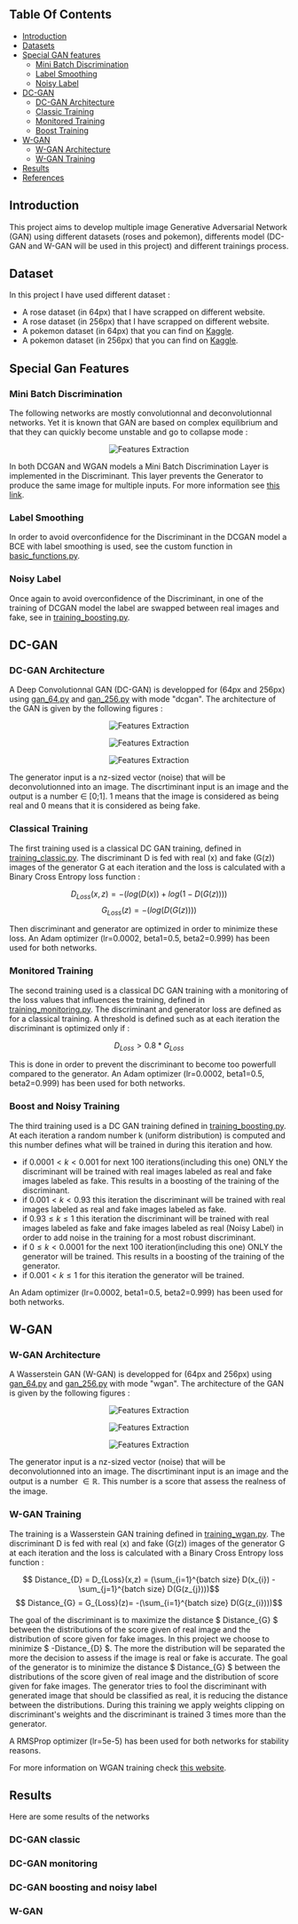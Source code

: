 ## Table Of Contents
* [Introduction](#introduction)
* [Datasets](#datasets)
* [Special GAN features](#special-gan-features)
  * [Mini Batch Discrimination](#mini-batch-discrimination)
  * [Label Smoothing](#label-smoothing)
  * [Noisy Label](#noisy-label)
* [DC-GAN](#dc-gan)
  * [DC-GAN Architecture](#dc-gan-architecture)
  * [Classic Training](#classic-training)
  * [Monitored Training](#monitored-training)
  * [Boost Training](#boost-training)
* [W-GAN](#w-gan)
  * [W-GAN Architecture](#w-gan-architecture)
  * [W-GAN Training](#w-gan-training)
* [Results](#results)
* [References](#references)

## Introduction

This project aims to develop multiple image Generative Adversarial Network (GAN) using different datasets (roses and pokemon), differents model (DC-GAN and W-GAN will be used in this project) and different trainings process. 

## Dataset

In this project I have used different dataset :
* A rose dataset (in 64px) that I have scrapped on different website.
* A rose dataset (in 256px) that I have scrapped on different website.
* A pokemon dataset (in 64px) that you can find on <a href="https://www.kaggle.com/search?q=pokemon">Kaggle</a>.
* A pokemon dataset (in 256px) that you can find on <a href="https://www.kaggle.com/search?q=pokemon">Kaggle</a>.

## Special Gan Features 

###  Mini Batch Discrimination

The following networks are mostly convolutionnal and deconvolutionnal networks. Yet it is known that GAN are based on complex equilibrium and that they can quickly become unstable and go to collapse mode :
<p align="center">
  <img alt="Features Extraction" title="Features Extraction" src="./Media/collapse.PNG" >
</p>
In both DCGAN and WGAN models a Mini Batch Discrimination Layer is implemented in the Discriminant. This layer prevents the Generator to produce the same image for multiple inputs. For more information see <a href="https://towardsdatascience.com/gan-ways-to-improve-gan-performance-acf37f9f59b">this link</a>.

### Label Smoothing

In order to avoid overconfidence for the Discriminant in the DCGAN model a BCE with label smoothing is used, see the custom function in <a href="./Trainings/basic_functions.py">basic_functions.py</a>.

### Noisy Label

Once again to avoid overconfidence of the Discriminant, in one of the training of DCGAN model the label are swapped between real images and fake, see in <a href="./Trainings/training_boosting.py">training_boosting.py</a>.

## DC-GAN 


### DC-GAN Architecture

A Deep Convolutionnal GAN (DC-GAN) is developped for (64px and 256px) using <a href="./Models/gan_64.py">gan_64.py</a> and <a href="./Models/gan_256.py">gan_256.py</a> with mode "dcgan".
The architecture of the GAN is given by the following figures :

<p align="center">
  <img alt="Features Extraction" title="Features Extraction" src="./Media/Generator.PNG" >
</p>
<p align="center">
  <img alt="Features Extraction" title="Features Extraction" src="./Media/Discriminant_DC.PNG" >
</p>
<p align="center">
  <img alt="Features Extraction" title="Features Extraction" src="./Media/DCtraining.PNG" >
</p>

The generator input is a nz-sized vector (noise) that will be deconvolutionned into an image.
The discrtiminant input is an image and the output is a number $\in$ [0;1]. 1 means that the image is considered as being real and 0 means that it is considered as being fake.

### Classical Training

The first training used is a classical DC GAN training, defined in <a href="./Trainings/training_classic.py">training_classic.py</a>. The discriminant D is fed with real (x) and fake (G(z)) images of the generator G at each iteration and the loss is calculated with a Binary Cross Entropy loss function :

$$ D_{Loss}(x,z)= -(log(D(x)) + log(1-D(G(z))))$$
$$ G_{Loss}(z)= -(log(D(G(z))))$$

Then discriminant and generator are optimized in order to minimize these loss.
An Adam optimizer (lr=0.0002, beta1=0.5, beta2=0.999) has been used for both networks.

### Monitored Training
The second training used is a classical DC GAN training with a monitoring of the loss values that influences the training, defined in <a href="./Trainings/training_monitoring.py">training_monitoring.py</a>. The discriminant and generator loss are defined as for a classical training. A threshold is defined such as at each iteration the discriminant is optimized only if :

$$D_{Loss}>0.8*G_{Loss}$$

This is done in order to prevent the discriminant to become too powerfull compared to the generator.
An Adam optimizer (lr=0.0002, beta1=0.5, beta2=0.999) has been used for both networks.

### Boost and Noisy Training
The third training used is a DC GAN training defined in <a href="./Trainings/training_boosting.py">training_boosting.py</a>. At each iteration a random number k (uniform distribution) is computed and this number defines what will be trained in during this iteration and how.

* if $0.0001 \lt k \lt 0.001$ for next 100 iterations(including this one) ONLY the discriminant will be trained with real images labeled as real and fake images labeled as fake. This results in a boosting of the training of the discriminant.
* if $0.001 \lt k \lt 0.93$ this iteration the discriminant will be trained with real images labeled as real and fake images labeled as fake.
* if $0.93 \le k \le 1$ this iteration the discriminant will be trained with real images labeled as fake and fake images labeled as real (Noisy Label) in order to add noise in the training for a most robust discriminant.
* if $0 \le k \lt 0.0001$ for the next 100 iteration(including this one) ONLY the generator will be trained. This results in a boosting of the training of the generator.
* if $0.001 \lt k \le 1$ for this iteration the generator will be trained.

An Adam optimizer (lr=0.0002, beta1=0.5, beta2=0.999) has been used for both networks.

## W-GAN
### W-GAN Architecture

A Wasserstein GAN (W-GAN) is developped for (64px and 256px) using <a href="./Models/gan_64.py">gan_64.py</a> and <a href="./Models/gan_256.py">gan_256.py</a> with mode "wgan".
The architecture of the GAN is given by the following figures :

<p align="center">
  <img alt="Features Extraction" title="Features Extraction" src="./Media/Generator.PNG" >
</p>
<p align="center">
  <img alt="Features Extraction" title="Features Extraction" src="./Media/Discriminant_WGAN.PNG" >
</p>
<p align="center">
  <img alt="Features Extraction" title="Features Extraction" src="./Media/WGANtraining.PNG" >
</p>

The generator input is a nz-sized vector (noise) that will be deconvolutionned into an image.
The discrtiminant input is an image and the output is a number $\in \mathbb{R}$. This number is a score that assess the realness of the image.

### W-GAN Training

The training is a Wasserstein GAN training defined in <a href="./Trainings/training_wgan.py">training_wgan.py</a>.
The discriminant D is fed with real (x) and fake (G(z)) images of the generator G at each iteration and the loss is calculated with a Binary Cross Entropy loss function :

$$ Distance_{D} = D_{Loss}(x,z) = (\sum_{i=1}^{batch size} D(x_{i}) - \sum_{j=1}^{batch size} D(G(z_{j})))$$
$$ Distance_{G} = G_{Loss}(z)= -(\sum_{i=1}^{batch size} D(G(z_{i})))$$

The goal of the discriminant is to maximize the distance $ Distance_{G} $ between the distributions of the score given of real image and the distribution of score given for fake images. In this project we choose to minimize $ -Distance_{D} $. The more the distribution will be separated the more the decision to assess if the image is real or fake is accurate.
The goal of the generator is to minimize the distance $ Distance_{G} $ between the distributions of the score given of real image and the distribution of score given for fake images. The generator tries to fool the discriminant with generated image that should be classified as real, it is reducing the distance between the distributions.
During this training we apply weights clipping on discriminant's weights and the discriminant is trained 3 times more than the generator.

A RMSProp optimizer (lr=5e-5) has been used for both networks for stability reasons.

For more information on WGAN training check <a href="https://machinelearningmastery.com/how-to-implement-wasserstein-loss-for-generative-adversarial-networks/">this website</a>.

## Results

Here are some results of the networks

### DC-GAN classic

### DC-GAN monitoring

### DC-GAN boosting and noisy label

### W-GAN

<!-- ## References
<a id="1">[1]</a> Philip Schmidt et al. “Introducing WeSAD, a multimodal dataset for wearable stress and affect detection”. In: ICMI 2018 - Proceedings of the 2018 International Conference on Multimodal Interaction (Oct. 2018), pp. 400–408. doi: <a href="https://doi.org/10.1145/3242969.3242985">10.1145/3242969.3242985</a>. -->
